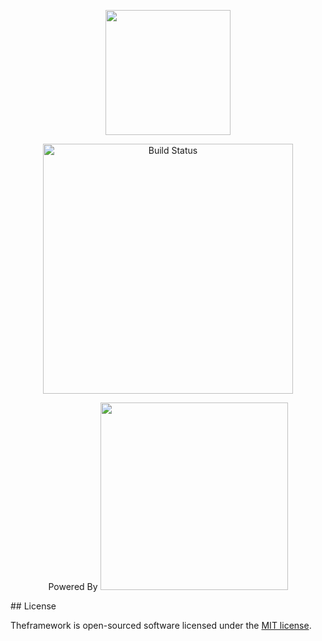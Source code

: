 <p align="center">
    <a href="https://ecofreshkeonjhar.com/" target="_blank"><img src="https://ecofreshkeonjhar.com/ecofresh/images/logo/logo.png" width="200"></a>
 

</p>

<p align="center">
<img src="https://ecofreshkeonjhar.com/ecofresh/images/home/eco-big-mage.png" width="400" alt="Build Status">
</p>
<p align="center">
Powered By <a href="https://laravel.com" target="_blank"><img src="https://raw.githubusercontent.com/laravel/art/master/logo-lockup/5%20SVG/2%20CMYK/1%20Full%20Color/laravel-logolockup-cmyk-red.svg" width="300"></a>
</p>
## License

Theframework is open-sourced software licensed under the [MIT license](https://opensource.org/licenses/MIT).
